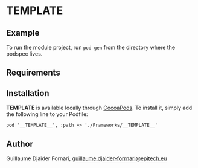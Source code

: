# __TEMPLATE__

## Example

To run the module project,  run `pod gen` from the directory where the podspec lives.

## Requirements

## Installation

__TEMPLATE__ is available locally through [CocoaPods](https://cocoapods.org). To install
it, simply add the following line to your Podfile:

```
pod '__TEMPLATE__', :path => './Frameworks/__TEMPLATE__'
```

## Author

Guillaume Djaider Fornari, guillaume.djaider-forrnari@epitech.eu
